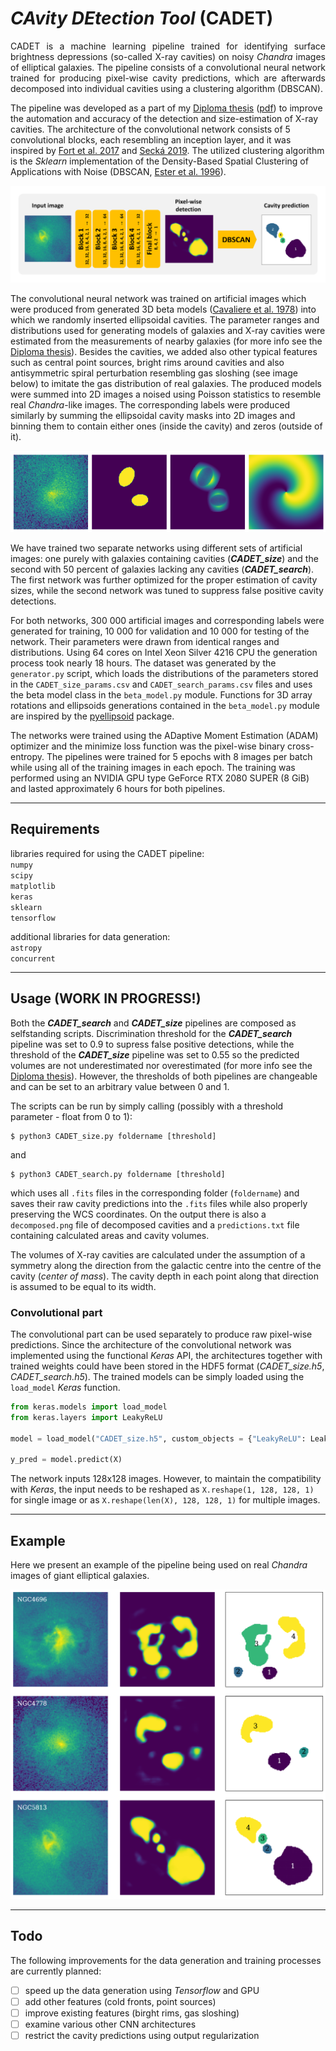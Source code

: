<h1> <em>CAvity DEtection Tool</em> (CADET) </h1>

<p style="text-align: justify;">CADET is a machine learning pipeline trained for identifying surface brightness depressions (so-called X-ray cavities) on noisy <em>Chandra</em> images of elliptical galaxies. The pipeline consists of a convolutional neural network trained for producing pixel-wise cavity predictions, which are afterwards decomposed into individual cavities using a clustering algorithm (DBSCAN).</p>

<p>The pipeline was developed as a part of my <a href="https://is.muni.cz/th/x68od/?lang=en">Diploma thesis</a> (<a href=pdfs/diploma_thesis.pdf>pdf</a>) to improve the automation and accuracy of the detection and size-estimation of X-ray cavities. The architecture of the convolutional network consists of 5 convolutional blocks, each resembling an inception layer, and it was inspired by <a href="https://ui.adsabs.harvard.edu/abs/2017arXiv171200523F/abstract">Fort et al. 2017</a> and <a href="https://is.muni.cz/th/rnxoz/?fakulta=1411">Secká 2019</a>. The utilized clustering algorithm is the <em>Sklearn</em> implementation of the Density-Based Spatial Clustering of Applications with Noise (DBSCAN, <a href="https://citeseerx.ist.psu.edu/viewdoc/summary?doi=10.1.1.121.9220">Ester et al. 1996</a>).</p>

![Architecture](figures/architecture.png)

The convolutional neural network was trained on artificial images which were produced from generated 3D beta models ([Cavaliere et al. 1978](https://ui.adsabs.harvard.edu/abs/1978A%26A....70..677C/abstract)) into which we randomly inserted ellipsoidal cavities. The parameter ranges and distributions used for generating models of galaxies and X-ray cavities were estimated from the measurements of nearby galaxies (for more info see the [Diploma thesis](pdfs/diploma_thesis.pdf)). Besides the cavities, we added also other typical features such as central point sources, bright rims around cavities and also antisymmetric spiral perturbation resembling gas sloshing (see image below) to imitate the gas distribution of real galaxies. The produced models were summed into 2D images a noised using Poisson statistics to resemble real *Chandra*-like images. The corresponding labels were produced similarly by summing the ellipsoidal cavity masks into 2D images and binning them to contain either ones (inside the cavity) and zeros (outside of it).

![Architecture](figures/artificial.png)

We have trained two separate networks using different sets of artificial images: one purely with galaxies containing cavities (***CADET_size***) and the second with 50 percent of galaxies lacking any cavities (***CADET_search***). The first network was further optimized for the proper estimation of cavity sizes, while the second network was tuned to suppress false positive cavity detections.

For both networks, 300 000 artificial images and corresponding labels were generated for training, 10 000 for validation and 10 000 for testing of the network. Their parameters were drawn from identical ranges and distributions. Using 64 cores on Intel Xeon Silver 4216 CPU the generation process took nearly 18 hours. The dataset was generated by the `generator.py` script, which loads the distributions of the parameters stored in the `CADET_size_params.csv` and `CADET_search_params.csv` files and uses the beta model class in the `beta_model.py` module. Functions for 3D array rotations and ellipsoids generations contained in the `beta_model.py` module are inspired by the [pyellipsoid](https://pypi.org/project/pyellipsoid/) package.

The networks were trained using the ADaptive Moment Estimation (ADAM) optimizer and the minimize loss function was the pixel-wise binary cross-entropy. The pipelines were trained for 5 epochs with 8 images per batch while using all of the training images in each epoch. The training was performed using an NVIDIA GPU type GeForce RTX 2080 SUPER (8 GiB) and lasted approximately 6 hours for both pipelines.

---

## Requirements

libraries required for using the CADET pipeline:\
`numpy`\
`scipy`\
`matplotlib`\
`keras`\
`sklearn`\
`tensorflow`

additional libraries for data generation:\
`astropy`\
`concurrent`

---

## Usage (WORK IN PROGRESS!)

Both the ***CADET_search*** and ***CADET_size*** pipelines are composed as selfstanding scripts. Discrimination threshold for the ***CADET_search*** pipeline was set to 0.9 to supress false positive detections, while the threshold of the ***CADET_size*** pipeline was set to 0.55 so the predicted volumes are not underestimated nor overestimated (for more info see the [Diploma thesis](pdfs/diploma_thesis.pdf)). However, the thresholds of both pipelines are changeable and can be set to an arbitrary value between 0 and 1.

The scripts can be run by simply calling (possibly with a threshold parameter - float from 0 to 1):

```console
$ python3 CADET_size.py foldername [threshold]
```

and

```console
$ python3 CADET_search.py foldername [threshold]
```

which uses all `.fits` files in the corresponding folder (`foldername`) and saves their raw cavity predictions into the `.fits` files while also properly preserving the WCS coordinates. On the output there is also a `decomposed.png` file of decomposed cavities and a `predictions.txt` file containing calculated areas and cavity volumes.

The volumes of X-ray cavities are calculated under the assumption of a symmetry along the direction from the galactic centre into the centre of the cavity (*center of mass*). The cavity depth in each point along that direction is assumed to be equal to its width.

### Convolutional part

The convolutional part can be used separately to produce raw pixel-wise predictions. Since the architecture of the convolutional network was implemented using the functional *Keras* API, the architectures together with trained weights could have been stored in the HDF5 format (*CADET_size.h5*, *CADET_search.h5*). The trained models can be simply loaded using the `load_model` *Keras* function.

```python
from keras.models import load_model
from keras.layers import LeakyReLU

model = load_model("CADET_size.h5", custom_objects = {"LeakyReLU": LeakyReLU})

y_pred = model.predict(X)
```

The network inputs 128x128 images. However, to maintain the compatibility with *Keras*, the input needs to be reshaped as `X.reshape(1, 128, 128, 1)` for single image or as `X.reshape(len(X), 128, 128, 1)` for multiple images.

---

## Example

Here we present an example of the pipeline being used on real *Chandra* images of giant elliptical galaxies.

![](figures/predictions.png)

---

## Todo

The following improvements for the data generation and training processes are currently planned:

- [ ] speed up the data generation using *Tensorflow* and GPU
- [ ] add other features (cold fronts, point sources)
- [ ] improve existing features (birght rims, gas sloshing)
- [ ] examine various other CNN architectures
- [ ] restrict the cavity predictions using output regularization
